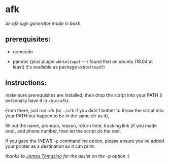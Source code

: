 # afk

*an afk sign generator made in bash.*

## prerequisites:

- qrencode

- pandoc (plus plugin `wkhtmltopdf` -- i found that on ubuntu (18.04 at least) it's available as package `wkhtmltopdf`)



## instructions:

make sure prerequisites are installed, then drop the script into your PATH (i personally have it in `/bin/afk`).

From there, just run `afk` (or `./afk` if you didn't bother to throw the script into your PATH but happen to be in the same dir as it),

fill out the name, pronoun, reason, return time, tracking link (if you made one), and phone number, then let the script do the rest.


If you gave the (NEW!) `-p` commandline option, please ensure you've added your printer as a destination so it can print.

*thanks to [James Tomasino](https://github.com/jamestomasino) for the assist on the -p option :)*
